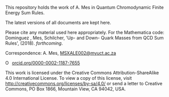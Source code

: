 This repository holds the work of A. Mes in Quantum Chromodynamic Finite Energy Sum Rules.

The latest versions of all documents are kept here. 

Please cite any material used here appropriately. 
For the Mathematica code: 
Dominguez , Mes, Schilcher, 'Up- and Down- Quark Masses from QCD Sum Rules', (2018). *forthcoming*.

Correspondence: A. Mes, MSXALE002@myuct.ac.za
<div itemscope itemtype="https://schema.org/Person"><a itemprop="sameAs" content="https://orcid.org/0000-0002-1187-7655" href="https://orcid.org/0000-0002-1187-7655" target="orcid.widget" rel="noopener noreferrer" style="vertical-align:top;"><img src="https://orcid.org/sites/default/files/images/orcid_16x16.png" style="width:1em;margin-right:.5em;" alt="ORCID iD icon">orcid.org/0000-0002-1187-7655</a></div>

This work is licensed under the Creative Commons Attribution-ShareAlike 4.0 International License. To view a copy of this license, visit http://creativecommons.org/licenses/by-sa/4.0/ or send a letter to Creative Commons, PO Box 1866, Mountain View, CA 94042, USA.
